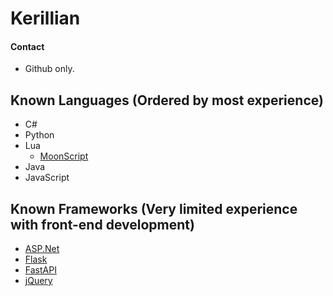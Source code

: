 # Kerillian
#### Contact
- Github only.

## Known Languages (Ordered by most experience)
- C#
- Python
- Lua
	- [MoonScript](https://moonscript.org/)
- Java
- JavaScript

## Known Frameworks (Very limited experience with front-end development)
- [ASP.Net](https://dotnet.microsoft.com/apps/aspnet)
- [Flask](https://flask.palletsprojects.com/en/2.0.x/)
- [FastAPI](https://fastapi.tiangolo.com/)
- [jQuery](https://jquery.com/)
